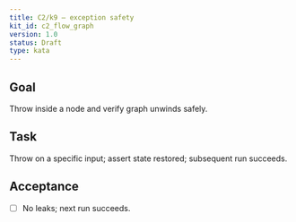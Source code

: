 ```yaml
---
title: C2/k9 — exception safety
kit_id: c2_flow_graph
version: 1.0
status: Draft
type: kata
---
```

## Goal
Throw inside a node and verify graph unwinds safely.
## Task
Throw on a specific input; assert state restored; subsequent run succeeds.
## Acceptance
- [ ] No leaks; next run succeeds.